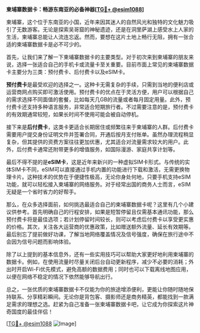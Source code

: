 **柬埔寨数据卡：畅游东南亚的必备神器[[TG💪+ @esim1088](https://t.me/s/esim1088)]**

柬埔寨，这个位于东南亚的小国，近年来因其迷人的自然风光和独特的文化魅力吸引了无数游客。无论是探索吴哥窟的神秘遗迹，还是在洞里萨湖上感受水上人家的生活，柬埔寨总能让人流连忘返。然而，要想在这片土地上畅行无阻，拥有一张合适的柬埔寨数据卡是必不可少的。

首先，让我们来了解一下柬埔寨数据卡的主要类型。对于初次来到柬埔寨的朋友来说，选择一张适合自己的手机卡或流量卡至关重要。目前市面上常见的柬埔寨数据卡主要分为三类：预付费卡、后付费卡以及eSIM卡。

**预付费卡**是最受欢迎的选择之一。这种卡无需复杂的手续，只需到当地的便利店或运营商网点购买即可激活使用。预付费卡的优点在于灵活方便，用户可以根据自己的需求选择不同面值的套餐，比如每天几GB的流量或者每月固定用量。此外，预付费卡还支持多种语言服务，非常适合短期旅行者。不过需要注意的是，预付费卡的有效期通常较短，如果长时间不使用可能会被自动停机。

接下来是**后付费卡**，这类卡更适合长期居住或频繁往来于柬埔寨的人群。后付费卡需要用户提交身份证明文件并签署合同，开通后按月支付账单。虽然办理流程稍显复杂，但其提供的资费方案往往更加优惠，尤其适合对流量需求较大的用户。此外，后付费卡通常还附带更多的增值服务，如国际漫游、家庭共享计划等。

最后不得不提的是**eSIM卡**，这是近年来新兴的一种虚拟SIM卡形式。与传统的实体SIM卡不同，eSIM可以直接通过手机内置的功能进行下载和激活，无需更换物理卡片。这种技术的优势在于便捷性极高，无论你身处何地，只要手机支持eSIM功能，就可以轻松接入柬埔寨的网络服务。对于经常出国的商务人士而言，eSIM无疑是一个省时省力的好帮手。

那么，在众多选择面前，如何挑选最适合自己的柬埔寨数据卡呢？这里有几个小建议供参考。首先明确自己的行程安排，如果是短暂停留且仅需基本通讯功能，那么预付费卡将是最佳选项；若计划停留时间较长，则可以考虑后付费卡以享受更实惠的价格。其次，关注各大运营商的优惠政策，比如赠送额外流量、延长有效期等。最后别忘了提前做好功课，了解当地网络覆盖情况及信号强度，确保在旅行途中不会因为信号问题而影响体验。

除了以上提到的基本信息外，还有一些实用技巧可以帮助大家更好地利用柬埔寨的数据卡。例如，在使用流量时尽量关闭后台自动更新程序，减少不必要的消耗；外出时开启Wi-Fi优先模式，避免高额的数据费用；同时也可以下载离线地图应用，以便在网络不稳定的情况下依然能够导航出行。

总之，一张优质的柬埔寨数据卡不仅能为你的旅途增添便利，更能让你随时随地保持联系、分享精彩瞬间。无论你是背包客、摄影师还是商务精英，都能找到一款满足需求的理想之选。赶紧为自己准备一张柬埔寨数据卡吧，让它成为你探索这片神奇国度的最佳伴侣！

[[TG💪+ @esim1088](https://t.me/s/esim1088) ![Image](https://i.postimg.cc/4NQfJmqS/Snipaste-2025-05-13-00-14-12.png)]